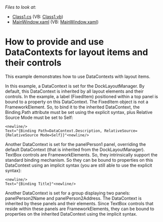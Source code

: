 <!-- default file list -->
*Files to look at*:

* [Class1.cs](./CS/DataContext_Ex/Class1.cs) (VB: [Class1.vb](./VB/DataContext_Ex/Class1.vb))
* [MainWindow.xaml](./CS/DataContext_Ex/MainWindow.xaml) (VB: [MainWindow.xaml](./VB/DataContext_Ex/MainWindow.xaml))
<!-- default file list end -->
# How to provide and use DataContexts for layout items and their controls


<p>This example demonstrates how to use DataContexts with layout items.</p><p>In this example, a DataContext is set for the DockLayoutManager. By default, this DataContext is inherited by all layout elements and their controls. In the example, a label (FixedItem) positioned within a top panel is bound to a property on this DataContext. The FixedItem object is not a FrameworkElement. So, to bind it to the inherited DataContext, the Binding.Path attribute must be set using the explicit syntax, plus Relative Source Mode must be set to Self:<br />


```Xaml
<newline/>
Text="{Binding Path=DataContext.Description, RelativeSource={RelativeSource Mode=Self}}"<newline/>

```

</p><p>Another DataContext is set for the panelPerson1 panel, overriding the default DataContext (that is inherited from the DockLayoutManager). TextBox controls are FrameworkElements. So, they intrinsically support the standard binding mechanism. So they can be bound to properties on this DataContext using an implicit syntax (you are still able to use the explicit syntax):</p>

```Xaml
<newline/>
Text="{Binding Title}"<newline/>

```

<p>Another DataContext is set for a group displaying two panels: panelPerson2Name and panelPerson2Address. The DataContext is inherited by these panels and their elements. Since TextBox controls that reside within these panels are FrameworkElements, they can be bound to properties on the inherited DataContext using the implicit syntax.</p>

<br/>


